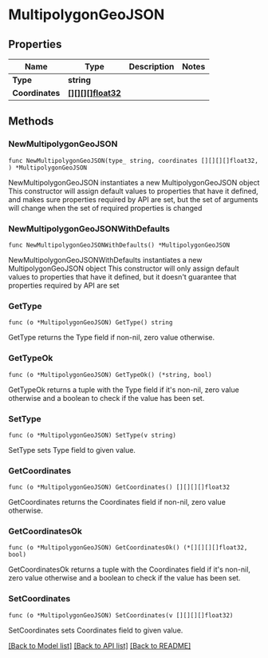 # MultipolygonGeoJSON

## Properties

Name | Type | Description | Notes
------------ | ------------- | ------------- | -------------
**Type** | **string** |  | 
**Coordinates** | [**[][][][]float32**]([][][]float32.md) |  | 

## Methods

### NewMultipolygonGeoJSON

`func NewMultipolygonGeoJSON(type_ string, coordinates [][][][]float32, ) *MultipolygonGeoJSON`

NewMultipolygonGeoJSON instantiates a new MultipolygonGeoJSON object
This constructor will assign default values to properties that have it defined,
and makes sure properties required by API are set, but the set of arguments
will change when the set of required properties is changed

### NewMultipolygonGeoJSONWithDefaults

`func NewMultipolygonGeoJSONWithDefaults() *MultipolygonGeoJSON`

NewMultipolygonGeoJSONWithDefaults instantiates a new MultipolygonGeoJSON object
This constructor will only assign default values to properties that have it defined,
but it doesn't guarantee that properties required by API are set

### GetType

`func (o *MultipolygonGeoJSON) GetType() string`

GetType returns the Type field if non-nil, zero value otherwise.

### GetTypeOk

`func (o *MultipolygonGeoJSON) GetTypeOk() (*string, bool)`

GetTypeOk returns a tuple with the Type field if it's non-nil, zero value otherwise
and a boolean to check if the value has been set.

### SetType

`func (o *MultipolygonGeoJSON) SetType(v string)`

SetType sets Type field to given value.


### GetCoordinates

`func (o *MultipolygonGeoJSON) GetCoordinates() [][][][]float32`

GetCoordinates returns the Coordinates field if non-nil, zero value otherwise.

### GetCoordinatesOk

`func (o *MultipolygonGeoJSON) GetCoordinatesOk() (*[][][][]float32, bool)`

GetCoordinatesOk returns a tuple with the Coordinates field if it's non-nil, zero value otherwise
and a boolean to check if the value has been set.

### SetCoordinates

`func (o *MultipolygonGeoJSON) SetCoordinates(v [][][][]float32)`

SetCoordinates sets Coordinates field to given value.



[[Back to Model list]](../README.md#documentation-for-models) [[Back to API list]](../README.md#documentation-for-api-endpoints) [[Back to README]](../README.md)


